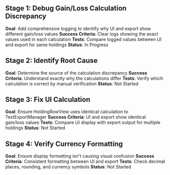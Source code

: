 ## Stage 1: Debug Gain/Loss Calculation Discrepancy
**Goal**: Add comprehensive logging to identify why UI and export show different gain/loss values
**Success Criteria**: Clear logs showing the exact values used in each calculation
**Tests**: Compare logged values between UI and export for same holdings
**Status**: In Progress

## Stage 2: Identify Root Cause
**Goal**: Determine the source of the calculation discrepancy
**Success Criteria**: Understand exactly why the calculations differ
**Tests**: Verify which calculation is correct by manual verification
**Status**: Not Started

## Stage 3: Fix UI Calculation
**Goal**: Ensure HoldingRowView uses identical calculation to TextExportManager
**Success Criteria**: UI and export show identical gain/loss values
**Tests**: Compare UI display with export output for multiple holdings
**Status**: Not Started

## Stage 4: Verify Currency Formatting
**Goal**: Ensure display formatting isn't causing visual confusion
**Success Criteria**: Consistent formatting between UI and export
**Tests**: Check decimal places, rounding, and currency symbols
**Status**: Not Started
